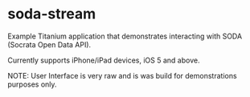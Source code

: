 soda-stream
===========

Example Titanium application that demonstrates interacting with SODA (Socrata Open Data API).

Currently supports iPhone/iPad devices, iOS 5 and above.

NOTE: User Interface is very raw and is was build for demonstrations purposes only.